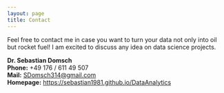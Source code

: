 ```yaml
---
layout: page
title: Contact
---
```


Feel free to contact me in case you want to turn your data not only into oil but rocket fuel! I am excited to discuss any idea on data science projects.

**Dr. Sebastian Domsch**\
**Phone:** +49 176 / 611 49 507\
**Mail:** SDomsch314@gmail.com\
**Homepage:** https://sebastian1981.github.io/DataAnalytics
